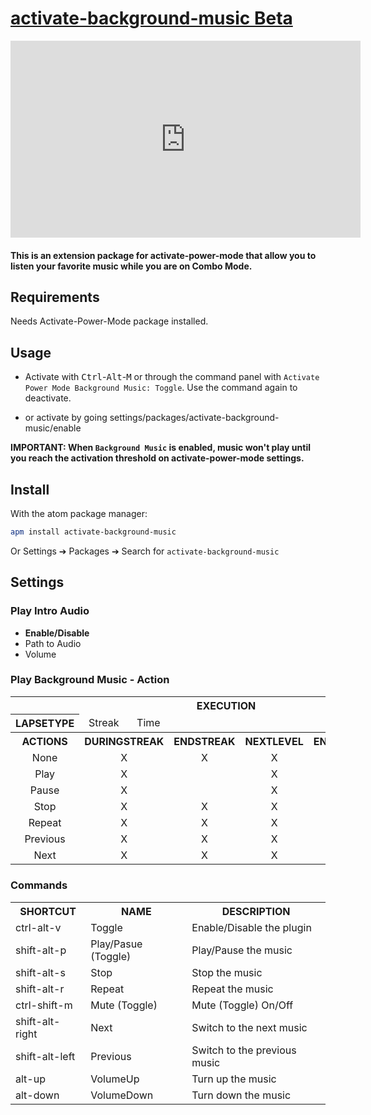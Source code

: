 # [activate-background-music Beta](https://github.com/Jerajo/activate-background-music)

<iframe width="560" height="315"
src="https://www.youtube.com/embed/fBr48lHVYJE" frameborder="0" allowfullscreen>
</iframe>


#### This is an extension package for activate-power-mode that allow you to listen your favorite music while you are on Combo Mode.

## Requirements

Needs Activate-Power-Mode package installed.

## Usage

- Activate with <kbd>Ctrl</kbd>-<kbd>Alt</kbd>-<kbd>M</kbd> or through the command panel with `Activate Power Mode Background Music: Toggle`. Use the command again to deactivate.

- or activate by going settings/packages/activate-background-music/enable

**IMPORTANT: When `Background Music` is enabled, music won't play until you reach the activation threshold on activate-power-mode settings.**

## Install

With the atom package manager:
```bash
apm install activate-background-music
```
Or Settings ➔ Packages ➔ Search for `activate-background-music`

## Settings

### Play Intro Audio

* **Enable/Disable**
* Path to Audio
* Volume

### Play Background Music - Action

<table class="Actions" style="text-align:center">

  <tr>  <th></th> <th colspan="5">EXECUTION</th>  </tr>

  <tr>  <th>LAPSETYPE</th> <td>Streak</td> <td>Time</td>  <td></td> <td></td> <td></td>  </tr>

  <tr>  <th>ACTIONS</th> <th colspan="2">DURINGSTREAK</th> <th>ENDSTREAK</th> <th>NEXTLEVEL</th> <th>ENDMUSIC</th>  </tr>

  <tr>  <td>None</td> <td colspan="2">X</td> <td>X</td> <td>X</td> <td>X</td>  </tr>

  <tr>  <td>Play</td> <td colspan="2">X</td> <td></td> <td>X</td> <td>X</td>  </tr>

  <tr>  <td>Pause</td> <td colspan="2">X</td> <td></td> <td>X</td> <td></td>  </tr>

  <tr>  <td>Stop</td> <td colspan="2">X</td> <td>X</td> <td>X</td> <td></td>  </tr>

  <tr>  <td>Repeat</td> <td colspan="2">X</td> <td>X</td> <td>X</td> <td>X</td>  </tr>

  <tr>  <td>Previous</td> <td colspan="2">X</td> <td>X</td> <td>X</td> <td>X</td>  </tr>

  <tr>  <td>Next</td> <td colspan="2">X</td> <td>X</td> <td>X</td> <td>X</td>  </tr>

</table>

### Commands

<table>

  <tr>  <th>SHORTCUT</th> <th>NAME</th> <th>DESCRIPTION</th>  </tr>

  <tr>  <td>ctrl-alt-v</td> <td>Toggle</td> <td>Enable/Disable the plugin</td>  </tr>

  <tr>  <td>shift-alt-p</td> <td>Play/Pasue (Toggle)</td> <td>Play/Pause the music</td>  </tr>

  <tr>  <td>shift-alt-s</td> <td>Stop</td> <td>Stop  the music</td>  </tr>

  <tr>  <td>shift-alt-r</td> <td>Repeat</td> <td>Repeat the music</td>  </tr>

  <tr>  <td>ctrl-shift-m</td> <td>Mute (Toggle)</td> <td>Mute (Toggle) On/Off</td>  </tr>

  <tr>  <td>shift-alt-right</td> <td>Next</td> <td>Switch to the next music</td>  </tr>

  <tr>  <td>shift-alt-left</td> <td>Previous</td> <td>Switch to the previous music</td>  </tr>

  <tr>  <td>alt-up</td> <td>VolumeUp</td> <td>Turn up the music</td>  </tr>

  <tr>  <td>alt-down</td> <td>VolumeDown</td> <td>Turn down the music</td>  </tr>

</table>
